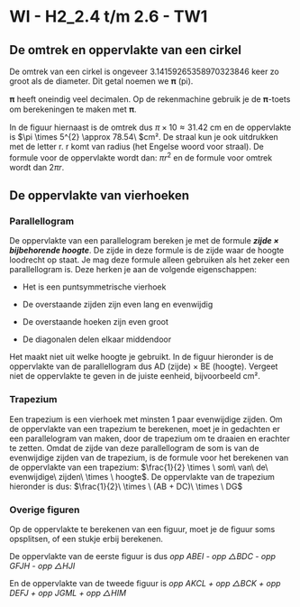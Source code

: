 # WI - H2_2.4 t/m 2.6 - TW1

## De omtrek en oppervlakte van een cirkel

De omtrek van een cirkel is ongeveer 3.14159265358970323846 keer zo groot als de diameter. Dit getal noemen we 𝛑 (pi).

𝛑 heeft oneindig veel decimalen. Op de rekenmachine gebruik je de 𝛑-toets om berekeningen te maken met 𝛑.

In de figuur hiernaast is de omtrek dus $\pi \times 10 \approx 31.42$ cm en de oppervlakte is $\pi \times 5^{2} \approx 78.54\ $cm². De straal kun je ook uitdrukken met de letter r. r komt van radius (het Engelse woord voor straal). De formule voor de oppervlakte wordt dan: $\pi r^{2}$ en de formule voor omtrek wordt dan $2\pi r$.

## De oppervlakte van vierhoeken

### Parallellogram

De oppervlakte van een parallelogram bereken je met de formule ***zijde × bijbehorende hoogte***. De zijde in deze formule is de zijde waar de hoogte loodrecht op staat. Je mag deze formule alleen gebruiken als het zeker een parallellogram is. Deze herken je aan de volgende eigenschappen:

- Het is een puntsymmetrische vierhoek

- De overstaande zijden zijn even lang en evenwijdig

- De overstaande hoeken zijn even groot

- De diagonalen delen elkaar middendoor

Het maakt niet uit welke hoogte je gebruikt. In de figuur hieronder is de oppervlakte van de parallellogram dus AD (zijde) × BE (hoogte). Vergeet niet de oppervlakte te geven in de juiste eenheid, bijvoorbeeld cm².

### Trapezium

Een trapezium is een vierhoek met minsten 1 paar evenwijdige zijden. Om de oppervlakte van een trapezium te berekenen, moet je in gedachten er een parallelogram van maken, door de trapezium om te draaien en erachter te zetten. Omdat de zijde van deze parallellogram de som is van de evenwijdige zijden van de trapezium, is de formule voor het berekenen van de oppervlakte van een trapezium: $\frac{1}{2} \times \ som\ van\ de\ evenwijdige\ zijden\  \times \ hoogte$. De oppervlakte van de trapezium hieronder is dus: $\frac{1}{2}\  \times \ (AB + DC)\  \times \ DG$

### Overige figuren

Op de oppervlakte te berekenen van een figuur, moet je de figuur soms opsplitsen, of een stukje erbij berekenen.

De oppervlakte van de eerste figuur is dus *opp ABEI - opp △BDC - opp GFJH - opp △HJI*

En de oppervlakte van de tweede figuur is *opp AKCL + opp △BCK + opp DEFJ + opp JGML + opp △HIM*

